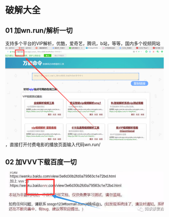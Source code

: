 # 破解大全

## 01 加wn.run/解析一切

支持多个平台的VIP解析，优酷，爱奇艺，腾讯，b站，等等，国内多个视频网站![加wn点run斜杠解析一切](./img/1.png)，直接打开付费电影的播放页面输入代码wn.run/

## 02 加VVV下载百度一切

![QQ截图20190824141124](./img/2.png)

